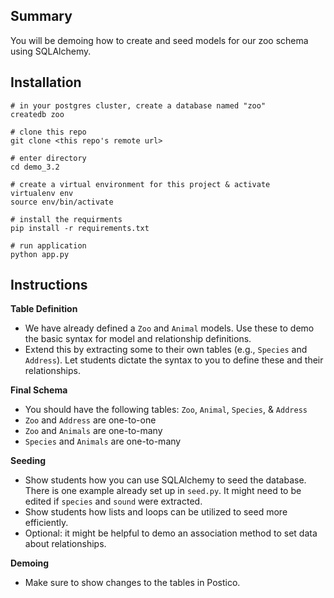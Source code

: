 ## Summary
You will be demoing how to create and seed models for our zoo schema using SQLAlchemy.

## Installation
```
# in your postgres cluster, create a database named "zoo"
createdb zoo

# clone this repo
git clone <this repo's remote url>

# enter directory
cd demo_3.2

# create a virtual environment for this project & activate
virtualenv env
source env/bin/activate

# install the requirments
pip install -r requirements.txt

# run application
python app.py
```

## Instructions

**Table Definition**
- We have already defined a `Zoo` and `Animal` models. Use these to demo the basic syntax for model and relationship definitions.
- Extend this by extracting some to their own tables (e.g., `Species` and `Address`). Let students dictate the syntax to you to define these and their relationships.

**Final Schema**
- You should have the following tables: `Zoo`, `Animal`, `Species`, & `Address`
- `Zoo` and `Address` are one-to-one
- `Zoo` and `Animals` are one-to-many
- `Species` and `Animals` are one-to-many

**Seeding**
- Show students how you can use SQLAlchemy to seed the database. There is one example already set up in `seed.py`. It might need to be edited if `species` and `sound` were extracted.
- Show students how lists and loops can be utilized to seed more efficiently.
- Optional: it might be helpful to demo an association method to set data about relationships.

**Demoing**
- Make sure to show changes to the tables in Postico.
